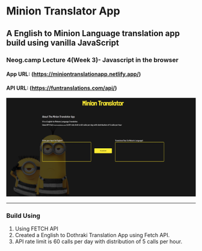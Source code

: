 # Minion Translator App

## A English to Minion Language translation app build using vanilla JavaScript

### Neog.camp Lecture 4(Week 3)- Javascript in the browser

#### App URL: (https://miniontranslationapp.netlify.app/)  
#### API URL: (https://funtranslations.com/api/)
![poster](dist/images/poster.png)

---

### Build Using
1. Using FETCH API
2. Created a English to Dothraki Translation App using Fetch API.
3. API rate limit is 60 calls per day with distribution of 5 calls per hour.
